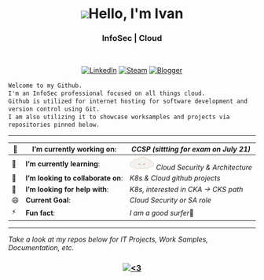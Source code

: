 <h1 align="center"> <img src="https://media.giphy.com/media/hvRJCLFzcasrR4ia7z/giphy.gif" width="25px">Hello, I'm Ivan  </h1>

<h3 align="center">  InfoSec | Cloud </h3> <br>

<p align="center"> 
<a href="https://https://www.linkedin.com/in/ivanvlad//"><img alt="LinkedIn" src="https://img.shields.io/badge/LinkedIn-0077B5?style=for-the-badge&logo=linkedin&logoColor=white/"></a>
<a href="https://steamcommunity.com/id/IceCreamCookies/"><img alt="Steam" src="https://img.shields.io/badge/Steam-000000?style=for-the-badge&logo=steam&logoColor=white"></a>
<a href="https://infosecdojo.blogspot.com/"><img alt="Blogger" src="https://img.shields.io/badge/Blogger-FF5722?style=for-the-badge&logo=blogger&logoColor=white"></a>


<pre><code>Welcome to my Github.  
I'm an InfoSec professional focused on all things cloud.  
Github is utilized for internet hosting for software development and version control using Git.  
I am also utilizing it to showcase worksamples and projects via repositories pinned below.
</code></pre>
---------------------------------------------------------------------------------------------------------------------------------------------------------------------------------

| 🔭 |I’m currently working on: | *CCSP (sittting for exam on July 21)* |
| --------|-----------| ----------- |
| 🌱 | **I’m currently learning**: | <img src="https://github.com/IvanVlademirS/IvanVlademirS/blob/6a3eb49dcefc1b579d680e5116ff7df3bc8540b1/a992fda7d46e66609b14edb33d03af0cbc9a7997r1-500-330_hq.gif" width="50" height="28"> *Cloud Security & Architecture* |
| 👯 | **I’m looking to collaborate on**: | *K8s & Cloud github projects* |
| 🤔 | **I’m looking for help with**: | *K8s, interested in CKA -> CKS path* |
| 😄   | **Current Goal**: | *Cloud Security or SA role* |
| ⚡   | **Fun fact**: | *I am a good surfer*🌊 |

---------------------------------------------------------------------------------------------------------------------------------------------------------------------------------

*Take a look at my repos below for IT Projects, Work Samples, Documentation, etc.* 
<h3 align="center">  <a href="#"><img alt="<3" src="http://ForTheBadge.com/images/badges/built-with-love.svg "></a></h3>




